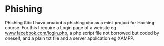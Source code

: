 # Phishing
Phishing Site
I have created a phishing site as a mini-project for Hacking course.
For this I require a Login page of a website eg www.facebbok.com/login.php, a php script file not borrowed but coded by oneself, and a plain txt file and a server application eg XAMPP.
